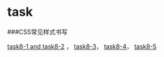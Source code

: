 # task 

###CSS常见样式书写

[task8-1 and task8-2](https://dtsgx126.github.io/task/demos/task8.html)	，
[task8-3](https://dtsgx126.github.io/task/demos/task8-3.html)，
[task8-4](https://dtsgx126.github.io/task/demos/task8-4.html)，
[task8-5](https://dtsgx126.github.io/task/demos/task8-5.html)
